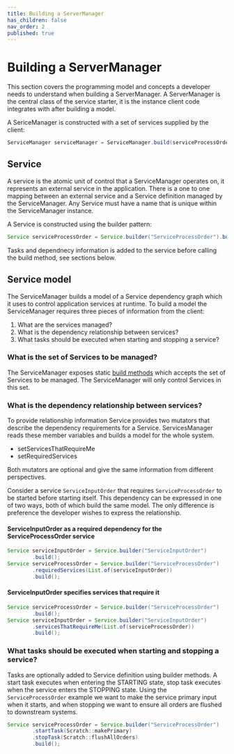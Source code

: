 ```yaml
---
title: Building a ServerManager
has_children: false
nav_order: 2
published: true
---
```

# Building a ServerManager
This section covers the programming model and concepts a developer needs to understand when building a ServerManager.
A ServerManager is the central class of the service starter, it is the instance client code integrates with after 
building a model. 

A SericeManager is constructed with a set of services supplied by the client:
```java
ServiceManager serviceManager = ServiceManager.build(serviceProcessOrder, serviceInputOrder);
```

## Service
A service is the atomic unit of control that a ServiceManager operates on, it represents an external service in the 
application. There is a one to one mapping between an external service and a Service definition managed by the 
ServiceManager. Any Service must have a name that is unique within the ServiceManager instance. 

A Service is constructed using the builder pattern:

```java
Service serviceProcessOrder = Service.builder("ServiceProcessOrder").build();
```

Tasks and dependnecy information is added to the service before calling the build method, see sections below.

## Service model

The ServiceManager builds a model of a Service dependency graph which it uses to control application services at 
runtime. To build a model the ServiceManager requires three pieces of information from the client:

1. What are the services managed? 
2. What is the dependency relationship between services?
3. What tasks should be executed when starting and stopping a service?

### What is the set of Services to be managed?
The ServiceManager exposes static [build methods](//github.com/gregv12/fluxtion-service-starter/blob/master/src/main/java/com/fluxtion/example/servicestater/ServiceManager.java)
which accepts the set of Services to be managed. The ServiceManager will only control Services in this set.

### What is the dependency relationship between services?
To provide relationship information Service provides two mutators that describe the dependency requirements for
a Service. ServicesManager reads these member variables and builds a model for the whole system. 
- setServicesThatRequireMe
- setRequiredServices

Both mutators are optional and give the same information from different perspectives. 

Consider a service `ServiceInputOrder` that requires `ServiceProcessOrder` to be started before starting itself. 
This dependency can be expressed in one of two ways, both of which build the same model. The only difference is 
preference the developer wishes to express the relationship.

#### ServiceInputOrder as a required dependency for the ServiceProcessOrder service
```java
Service serviceInputOrder = Service.builder("ServiceInputOrder")
        .build();
Service serviceProcessOrder = Service.builder("ServiceProcessOrder")
        .requiredServices(List.of(serviceInputOrder))
        .build();
```

#### ServiceInputOrder specifies services that require it
```java
Service serviceProcessOrder = Service.builder("ServiceProcessOrder")
        .build();
Service serviceInputOrder = Service.builder("ServiceInputOrder")
        .servicesThatRequireMe(List.of(serviceProcessOrder))
        .build();
```

###  What tasks should be executed when starting and stopping a service?

Tasks are optionally added to Service definition using builder methods. A start task executes when entering the STARTING
state, stop task executes when the service enters the STOPPING state. Using the `ServiceProcessOrder` example we want
to make the service primary input when it starts, and when stopping we want to ensure all orders are flushed to downstream
systems.

```java
Service serviceProcessOrder = Service.builder("ServiceProcessOrder")
        .startTask(Scratch::makePrimary)
        .stopTask(Scratch::flushAllOrders)
        .build();
```

 
 